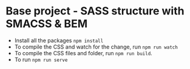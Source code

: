# Base project - SASS structure with SMACSS & BEM

- Install all the packages `npm install`
- To compile the CSS and watch for the change, run `npm run watch`
- To compile the CSS files and folder, run `npm run build`.
- To run `npm run serve`
